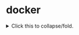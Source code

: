 # docker
<details>
<summary>Click this to collapse/fold.</summary>

These details _remain_ **hidden** until expanded.

```
PASTE LOGS HERE
```

</details>
